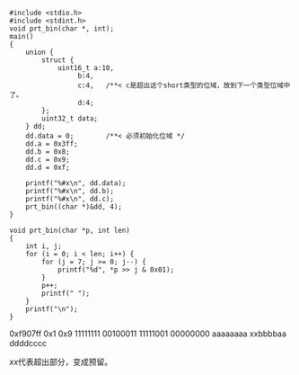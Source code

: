 ```
#include <stdio.h>
#include <stdint.h>
void prt_bin(char *, int);
main()
{
	union {
		struct {
			uint16_t a:10,
				 b:4,
				 c:4,	/**< c是超出这个short类型的位域，放到下一个类型位域中了。
				 d:4;
		};
		uint32_t data;
	} dd;
	dd.data = 0; 		/**< 必须初始化位域 */
	dd.a = 0x3ff;
	dd.b = 0x8;
	dd.c = 0x9;
	dd.d = 0xf;

	printf("%#x\n", dd.data);
	printf("%#x\n", dd.b);
	printf("%#x\n", dd.c);
	prt_bin((char *)&dd, 4);
}

void prt_bin(char *p, int len)
{
	int i, j;
	for (i = 0; i < len; i++) {
		for (j = 7; j >= 0; j--) {
			printf("%d", *p >> j & 0x01);
		}
		p++;
		printf(" ");
	}
	printf("\n");
}
```
0xf907ff
0x1
0x9
11111111 00100011 11111001 00000000 
aaaaaaaa xxbbbbaa ddddcccc

$xx$代表超出部分，变成预留。
